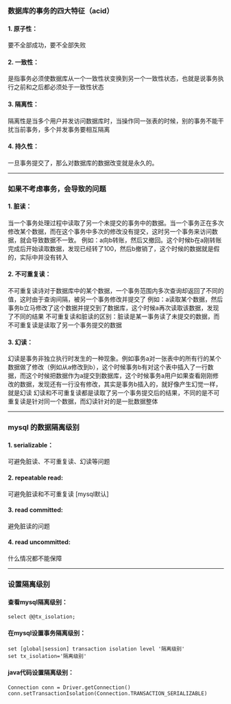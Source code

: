 ### 数据库的事务的四大特征（acid）

#### 1. 原子性：

要不全部成功，要不全部失败

#### 2. 一致性：

是指事务必须使数据库从一个一致性状变换到另一个一致性状态，也就是说事务执行之前和之后都必须处于一致性状态

#### 3. 隔离性：

隔离性是当多个用户并发访问数据库时，当操作同一张表的时候，别的事务不能干扰当前事务，多个并发事务要相互隔离

#### 4. 持久性：

一旦事务提交了，那么对数据库的数据改变就是永久的。

---

### 如果不考虑事务，会导致的问题

#### 1. 脏读：

当一个事务处理过程中读取了另一个未提交的事务中的数据。当一个事务正在多次修改某个数据，而在这个事务中多次的修改没有提交，这时另一个事务来访问数据，就会导致数据不一致。
例如：a向b转账，然后又撤回。这个时候b在a刚转账完成后开始读取数据，发现已经转了100，然后b撤销了，这个时候的数据就是假的，实际中并没有转入

#### 2. 不可重复读：

不可重复读诗对于数据库中的某个数据，一个事务范围内多次查询却返回了不同的值，这时由于查询间隔，被另一个事务修改并提交了
例如：a读取某个数据，然后事务b立马修改了这个数据并提交到了数据库，这个时候a再次读取该数据，发现了不同的结果
不可重复读和脏读的区别：脏读是某一事务读了未提交的数据，而不可重复读是读取了另一个事务提交的数据

#### 3. 幻读：

幻读是事务非独立执行时发生的一种现象。例如事务a对一张表中的所有行的某个数据做了修改（例如从a修改到b），这个时候事务b有对这个表中插入了一行数据，而这个时候把数据作为a提交到数据库，这个时候事务a用户如果查看刚刚修改的数据，发现还有一行没有修改，其实是事务b插入的，就好像产生幻觉一样，就是幻读
幻读和不可重复读都是读取了另一个事务提交后的结果，不同的是不可重复读是针对同一个数据，而幻读针对的是一批数据整体

---

### mysql 的数据隔离级别

#### 1. serializable：
可避免脏读、不可重复读、幻读等问题

#### 2. repeatable read:
可避免脏读和不可重复读 [mysql默认]

#### 3. read committed:
避免脏读的问题

#### 4. read uncommitted:
什么情况都不能保障

---

### 设置隔离级别

#### 查看mysql隔离级别：

    select @@tx_isolation;

#### 在mysql设置事务隔离级别：

    set [global|session] transaction isolation level '隔离级别'
    set tx_isolation='隔离级别'

#### java代码设置隔离级别：

    Connection conn = Driver.getConnection()
    conn.setTransactionIsolation(Connection.TRANSACTION_SERIALIZABLE)
